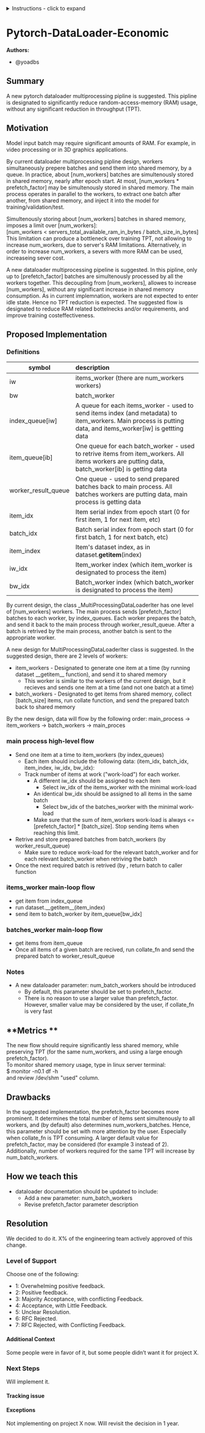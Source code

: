 

<details>
<summary>Instructions - click to expand</summary>

- Fork the rfcs repo: https://github.com/pytorch/rfcs
- Copy `RFC-0000-template.md` to `RFC-00xx-my-feature.md`, or write your own open-ended proposal. Put care into the details.
- Submit a pull request titled `RFC-00xx-my-feature`. 
    - Assign the `draft` label while composing the RFC. You may find it easier to use a WYSIWYG editor (like Google Docs) when working with a few close collaborators; feel free to use whatever platform you like. Ideally this document is publicly visible and is linked to from the PR.
    - When opening the RFC for general discussion, copy your document into the `RFC-00xx-my-feature.md` file on the PR and assign the `commenting` label.
- Build consensus for your proposal, integrate feedback and revise it as needed, and summarize the outcome of the discussion via a [resolution template](https://github.com/pytorch/rfcs/blob/master/RFC-0000-template.md#resolution).
    - If the RFC is idle here (no activity for 2 weeks), assign the label `stalled` to the PR.
- Once the discussion has settled, assign a new label based on the level of support:
    - `accepted` if a decision has been made in the RFC
    - `draft` if the author needs to rework the RFC’s proposal
    - `shelved` if there are no plans to move ahead with the current RFC’s proposal. We want neither to think about evaluating the proposal
nor about implementing the described feature until some time in the future.
- A state of `accepted` means that the core team has agreed in principle to the proposal, and it is ready for implementation. 
- The author (or any interested developer) should next open a tracking issue on Github corresponding to the RFC.
    - This tracking issue should contain the implementation next steps. Link to this tracking issue on the RFC (in the Resolution > Next Steps section)
- Once all relevant PRs are merged, the RFC’s status label can be finally updated to `closed`.

</details>





# Pytorch-DataLoader-Economic

**Authors:**
* @yoadbs

## **Summary**
A new pytorch dataloader multiprocessing pipline is suggested. This pipline is designated to significantly reduce random-access-memory (RAM) usage, without any significant reduction in throughput (TPT).

## **Motivation**
Model input batch may require significant amounts of RAM. For example, in video processing or in 3D graphics applications.

By current dataloader multiprocessing pipline design, workers simultaneously prepere batches and send them into shared memory, by a queue.
In practice, about [num_workers] batches are simultenously stored in shared memory, nearly after epoch start. 
At most, [num_workers * prefetch_factor] may be simultenously stored in shared memory.
The main process operates in parallel to the workers, to extract one batch after another, from shared memory, and inject it into the model for training/validation/test. 

Simultenously storing about [num_workers] batches in shared memory, imposes a limit over [num_workers]:\
[num_workers < servers_total_available_ram_in_bytes / batch_size_in_bytes]\
This limitation can produce a bottleneck over training TPT, not allowing to increase num_workers, due to server's RAM limitations.
Alternatively, in order to increase num_workers, a severs with more RAM can be used, increaseing sever cost.

A new dataloader multiprocessing pipeline is suggested.
In this pipline, only up to [prefetch_factor] batches are simultenously processed by all the workers together.
This decoupling from [num_workers], allowes to increase [num_workers], without any significant increase in shared memory consumption. 
As in current implemnation, workers are not expected to enter idle state. Hence no TPT reduction is expected.
The suggested flow is designated to reduce RAM related bottelnecks and/or requirements, and improve training costeffectiveness.

## **Proposed Implementation**
### **Definitions**

| symbol               | description                                                                                                                                                  |
|----------------------|:-------------------------------------------------------------------------------------------------------------------------------------------------------------|
| iw                   | items_worker (there are num_workers workers)                                                                                                                 |
| bw                   | batch_worker                                                                                                                                                 |
| index_queue[iw]      | A queue for each items_worker - used to send items index (and metadata) to item_workers. Main process is putting data, and items_worker[iw] is gettting data |
| item_queue[ib]       | One queue for each batch_worker - used to retrive items from item_workers. All items workers are putting data, batch_worker[ib] is getting data              |
| worker_result_queue  | One queue - used to send prepared batches back to main process. All batches workers are putting data, main process is getting data                           |
| item_idx             | Item serial index from epoch start (0 for first item, 1 for next item, etc)                                                                                  |
| batch_idx            | Batch serial index from epoch start (0 for first batch, 1 for next batch, etc)                                                                               |
| item_index           | Item's dataset index, as in dataset.__getitem__(index)                                                                                                       |
| iw_idx               | Item_worker index (which item_worker is designated to process the item)                                                                                      |  
| bw_idx               | Batch_worker index (which batch_worker is designated to process the item)                                                                                    |


By current design, the class _MultiProcessingDataLoaderIter has one level of [num_workers] workers. 
The main process sends [prefetch_factor] batches to each worker, by index_queues.
Each worker prepares the batch, and send it back to the main process through worker_result_queue.
After a batch is retrived by the main process, another batch is sent to the appropriate worker.

A new design for MultiProcessingDataLoaderIter class is suggested. In the suggested design, there are 2 levels of workers: 
* item_workers - Designated to generate one item at a time (by running dataset \_\_getitem__ function), and send it to shared memory 
  * This worker is similar to the workers of the current design, but it recieves and sends one item at a time (and not one batch at a time) 
* batch_workers - Designated to get items from shared memory, collect [batch_size] items, run collate function, and send the prepared batch back to shared memory

By the new design, data will flow by the following order: main_process -> item_workers -> batch_workers -> main_proces

### **main process high-level flow**
* Send one item at a time to item_workers (by index_queues)
  * Each item should include the following data: (item_idx, batch_idx, item_index, iw_idx, bw_idx):
  * Track number of items at work ("work-load") for each worker.  
    * A different iw_idx should be assigned to each item
      * Select iw_idx of the items_worker with the minimal work-load
    * An identical bw_idx should be assigned to all items in the same batch
      * Select bw_idx of the batches_worker with the minimal work-load
    * Make sure that the sum of item_workers work-load is always <= [prefetch_factor] * [batch_size]. Stop sending items when reaching this limit.
* Retrive and store prepared batches from batch_workers (by worker_result_queue)
  * Make sure to reduce work-load for the relevant batch_worker and for each relevant batch_worker when retriving the batch
* Once the next required batch is retrived (by , return batch to caller function 

### **items_worker main-loop flow**
* get item from index_queue
* run dataset.\_\_getitem__(item_index)
* send item to batch_worker by item_queue[bw_idx]

### **batches_worker main-loop flow**
* get items from item_queue
* Once all items of a given batch are recived, run collate_fn and send the prepared batch to worker_result_queue

### **Notes**
* A new dataloader parameter: num_batch_workers should be introduced
  * By default, this parameter should be set to prefetch_factor. 
  * There is no reason to use a larger value than prefetch_factor. However, smaller value may be considered by the user, if collate_fn is very fast

## **Metrics **
The new flow should require significantly less shared memory, while preserving TPT (for the same num_workers, and using a large enough prefetch_factor). \
To monitor shared memory usage, type in linux server terminal: \
$ monitor -n0.1 df -h \
and review /dev/shm "used" column.

## **Drawbacks**
In the suggested implementation, the prefetch_factor becomes more prominent.
It determines the total number of items sent simultenously to all workers, and (by default) also determines num_workers_batches.
Hence, this parameter should be set with more attention by the user. Especially when collate_fn is TPT consuming.
A larger default value for prefetch_factor, may be considered (for example 3 instead of 2).
Additionally, number of workers required for the same TPT will increase by num_batch_workers.

## **How we teach this**
* dataloader documentation should be updated to include:
  * Add a new parameter: num_batch_workers
  * Revise prefetch_factor parameter description
  
## Resolution
We decided to do it. X% of the engineering team actively approved of this change.

### Level of Support
Choose one of the following:
* 1: Overwhelming positive feedback.
* 2: Positive feedback.
* 3: Majority Acceptance, with conflicting Feedback.
* 4: Acceptance, with Little Feedback.
* 5: Unclear Resolution.
* 6: RFC Rejected.
* 7: RFC Rejected, with Conflicting Feedback.


#### Additional Context
Some people were in favor of it, but some people didn’t want it for project X.


### Next Steps
Will implement it. 


#### Tracking issue
<github issue URL>


#### Exceptions
Not implementing on project X now. Will revisit the decision in 1 year.
